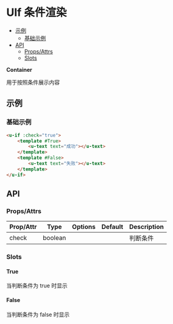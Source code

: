 <!-- 该 README.md 根据 api.yaml 和 docs/*.md 自动生成，为了方便在 GitHub 和 NPM 上查阅。如需修改，请查看源文件 -->

# UIf 条件渲染

- [示例](#示例)
    - [基础示例](#基础示例)
- [API]()
    - [Props/Attrs](#propsattrs)
    - [Slots](#slots)

**Container**

用于按照条件展示内容

## 示例
### 基础示例

``` html
<u-if :check="true">
    <template #True>
        <u-text text="成功"></u-text>
    </template>
    <template #False>
        <u-text text="失败"></u-text>
    </template>
</u-if>
```

## API
### Props/Attrs

| Prop/Attr | Type | Options | Default | Description |
| --------- | ---- | ------- | ------- | ----------- |
| check | boolean |  |  | 判断条件 |

### Slots

#### True

当判断条件为 true 时显示

#### False

当判断条件为 false 时显示

